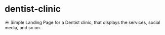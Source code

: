 # dentist-clinic
☀️ Simple Landing Page for a Dentist clinic, that displays the services, social media, and so on.
